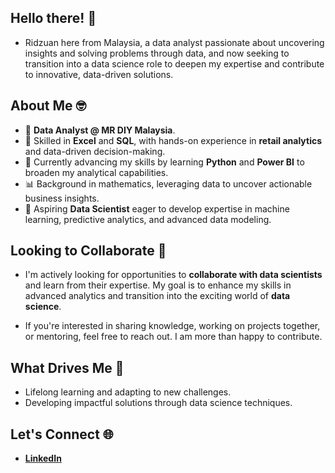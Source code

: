 ## Hello there! 👋 

- Ridzuan here from Malaysia, a data analyst passionate about uncovering insights and solving problems through data, and now seeking to transition into a data science role to deepen my expertise and contribute to innovative, data-driven solutions.  

## About Me 🤓  
- 💼 **Data Analyst @ MR DIY Malaysia**.
- 🔹 Skilled in **Excel** and **SQL**, with hands-on experience in **retail analytics** and data-driven decision-making.
- 🚀 Currently advancing my skills by learning **Python** and **Power BI** to broaden my analytical capabilities.
- 📊 Background in mathematics, leveraging data to uncover actionable business insights.  
- 🎯 Aspiring **Data Scientist** eager to develop expertise in machine learning, predictive analytics, and advanced data modeling. 

## Looking to Collaborate 🤝  
- I'm actively looking for opportunities to **collaborate with data scientists** and learn from their expertise. My goal is to enhance my skills in advanced analytics and transition into the exciting world of **data science**.  

- If you're interested in sharing knowledge, working on projects together, or mentoring, feel free to reach out. I am more than happy to contribute.

## What Drives Me 🚀  
- Lifelong learning and adapting to new challenges.
- Developing impactful solutions through data science techniques.  

## Let's Connect 🌐  
- [**LinkedIn**](https://www.linkedin.com/in/ridzuanayup/)




<!--
**ridz1ayup/ridz1ayup** is a ✨ _special_ ✨ repository because its `README.md` (this file) appears on your GitHub profile.

Here are some ideas to get you started:

- 🔭 I’m currently working on ...
- 🌱 I’m currently learning ...
- 👯 I’m looking to collaborate on ...
- 🤔 I’m looking for help with ...
- 💬 Ask me about ...
- 📫 How to reach me: ...
- 😄 Pronouns: ...
- ⚡ Fun fact: ...
-->
